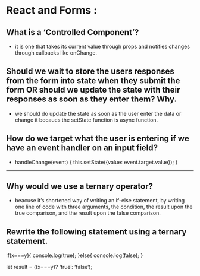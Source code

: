 # React and Forms :

## What is a ‘Controlled Component’?

- it is one that takes its current value through props and notifies changes through callbacks like onChange.

## Should we wait to store the users responses from the form into state when they submit the form OR should we update the state with their responses as soon as they enter them? Why.

- we should do update the state as soon as the user enter the data or change it becaues the setState function is async function.

## How do we target what the user is entering if we have an event handler on an input field?

- handleChange(event) { this.setState({value: event.target.value}); }

---

## Why would we use a ternary operator?

- beacuse it’s shortened way of writing an if-else statement, by writing one line of code with three arguments, the condition, the result upon the true comparison, and the result upon the false comparison.

## Rewrite the following statement using a ternary statement.

if(x===y){
console.log(true);
}else{
console.log(false);
}

let result = ((x===y)? ‘true’: ‘false’);
